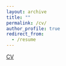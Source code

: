 ```yaml
---
layout: archive
title: ""
permalink: /cv/
author_profile: true
redirect_from:
  - /resume
---
```


<a href="/BaikunLengCV.pdf">CV</a>



                                              
